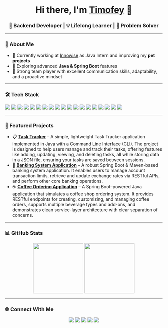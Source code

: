 <!-- Banner / Greeting -->
<h1 align="center">Hi there, I'm <a href="https://github.com/YourUsername">Timofey</a> 👋</h1>
<h3 align="center">🚀 Backend Developer | 💡 Lifelong Learner | 🎯 Problem Solver</h3>

---

### 🌟 About Me
- 🔭 Currently working at [Innowise](https://innowise.com/) as Java Intern and improving my **pet projects**
- 🌱 Exploring advanced **Java & Spring Boot** features
- 🤝 Strong team player with excellent communication skills, adaptability, and a proactive mindset

---

### 🛠 Tech Stack
<p>
  <img src="https://img.shields.io/badge/Code-Java-007396?style=for-the-badge&logo=java" />
  <img src="https://img.shields.io/badge/Framework-Spring_Boot-6DB33F?style=for-the-badge&logo=spring-boot&logoColor=white" />
  <img src="https://img.shields.io/badge/Framework-Spring_Security-6DB33F?style=for-the-badge&logo=spring-security&logoColor=white" />
  <img src="https://img.shields.io/badge/Framework-Spring_Data-6DB33F?style=for-the-badge&logo=spring&logoColor=white" />
  <img src="https://img.shields.io/badge/Code-C++-00599C?style=for-the-badge&logo=c%2B%2B" />
  <img src="https://img.shields.io/badge/Code-JavaScript-F7DF1E?style=for-the-badge&logo=javascript&logoColor=black" />
  <img src="https://img.shields.io/badge/Code-HTML5-E34F26?style=for-the-badge&logo=html5&logoColor=white" />
  <img src="https://img.shields.io/badge/Code-CSS3-1572B6?style=for-the-badge&logo=css3&logoColor=white" />
  <img src="https://img.shields.io/badge/Database-MySQL-4479A1?style=for-the-badge&logo=mysql&logoColor=white" />
  <img src="https://img.shields.io/badge/Database-PostgreSQL-336791?style=for-the-badge&logo=postgresql&logoColor=white" />
  <img src="https://img.shields.io/badge/Database-Redis-DC382D?style=for-the-badge&logo=redis&logoColor=white" />
  <img src="https://img.shields.io/badge/Tools-Git-F05032?style=for-the-badge&logo=git&logoColor=white" />
  <img src="https://img.shields.io/badge/Tools-Docker-2496ED?style=for-the-badge&logo=docker&logoColor=white" />
  <img src="https://img.shields.io/badge/Tools-Kubernetes-326CE5?style=for-the-badge&logo=kubernetes&logoColor=white" />
  <img src="https://img.shields.io/badge/Tools-Kafka-231F20?style=for-the-badge&logo=apache-kafka&logoColor=white" />
  <img src="https://img.shields.io/badge/CI/CD-GitHub_Actions-2088FF?style=for-the-badge&logo=github-actions&logoColor=white" />
  <img src="https://img.shields.io/badge/Test-JUnit5-25A162?style=for-the-badge&logo=junit5&logoColor=white" />
  <img src="https://img.shields.io/badge/Test-Testcontainers-2496ED?style=for-the-badge&logo=docker&logoColor=white" />
  <img src="https://img.shields.io/badge/Test-Mockito-239120?style=for-the-badge&logo=java&logoColor=white" />
</p>

---

### 📌 Featured Projects
- 📋 [**Task Tracker**](https://github.com/t1sheryo/TaskTracker) – A simple, lightweight Task Tracker application implemented in Java with a Command Line Interface (CLI). The project is designed to help users manage and track their tasks, offering features like adding, updating, viewing, and deleting tasks, all while storing data in a JSON file, ensuring your tasks are saved between sessions.
- 🏦 [**Banking System Application**](https://github.com/t1sheryo/BankingSystemApplication) – A robust Spring Boot & Maven-based banking system application. It enables users to manage account transaction limits, retrieve and update exchange rates via RESTful APIs, and perform other core banking operations.
- ☕ [**Coffee Ordering Application**](https://github.com/t1sheryo/CoffeeOrderingApplication) – A Spring Boot–powered Java application that simulates a coffee shop ordering system. It provides RESTful endpoints for creating, customizing, and managing coffee orders, supports multiple beverage types and add-ons, and demonstrates clean service-layer architecture with clear separation of concerns.

---

### 📊 GitHub Stats
<p align="center">
  <img src="https://github-readme-stats.vercel.app/api?username=t1sheryo&show_icons=true&theme=radical" height="160"/>
  <img src="https://github-readme-streak-stats.herokuapp.com/?user=t1sheryo&theme=radical" height="160"/>
</p>

---

### 🌐 Connect With Me
<p align="center">
  <a href="https://www.linkedin.com/in/timofey-cheberuk-040ba4314/"><img src="https://img.shields.io/badge/LinkedIn-0077B5?style=for-the-badge&logo=linkedin" /></a>
  <a href="https://t.me/t1sheryo"><img src="https://img.shields.io/badge/Telegram-2CA5E0?style=for-the-badge&logo=telegram" /></a>
  <a href="mailto:timofey13052005@gmail.com"><img src="https://img.shields.io/badge/Email-D14836?style=for-the-badge&logo=gmail" /></a>
  <a href="https://twitter.com/t1sher_"><img src="https://img.shields.io/badge/X_(Twitter)-000000?style=for-the-badge&logo=x&logoColor=white" /></a>
  <a href="https://www.instagram.com/t1sheryo/"><img src="https://img.shields.io/badge/Instagram-E4405F?style=for-the-badge&logo=instagram&logoColor=white" /></a>
</p>

